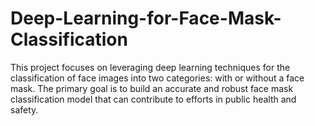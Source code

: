 # Deep-Learning-for-Face-Mask-Classification
This project focuses on leveraging deep learning techniques for the classification of face images into two categories: with or without a face mask. The primary goal is to build an accurate and robust face mask classification model that can contribute to efforts in public health and safety.
